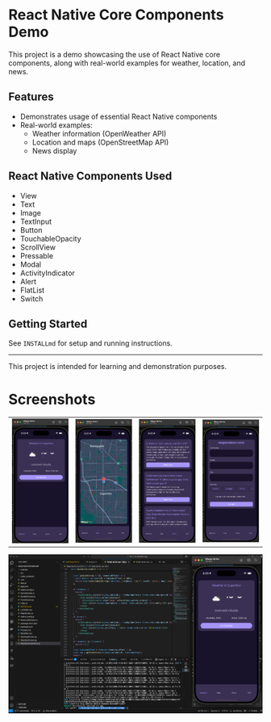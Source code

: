 # React Native Core Components Demo

This project is a demo showcasing the use of React Native core components, along with real-world examples for weather, location, and news.

## Features
- Demonstrates usage of essential React Native components
- Real-world examples:
  - Weather information (OpenWeather API)
  - Location and maps (OpenStreetMap API)
  - News display

## React Native Components Used
- View
- Text
- Image
- TextInput
- Button
- TouchableOpacity
- ScrollView
- Pressable
- Modal
- ActivityIndicator
- Alert
- FlatList
- Switch

## Getting Started
See `INSTALLmd` for setup and running instructions.



---

This project is intended for learning and demonstration purposes.

# Screenshots

<table>
  <tr>
    <td><img src="01Weather.png" alt="Weather screen" width="200"/></td>
    <td><img src="02Map.png" alt="Map screen" width="200"/></td>
    <td><img src="03News.png" alt="News screen" width="200"/></td>
    <td><img src="04EOI.png" alt="EOI screen" width="200"/></td>
  </tr>
</table>

![Vs Code](VsCode.png)